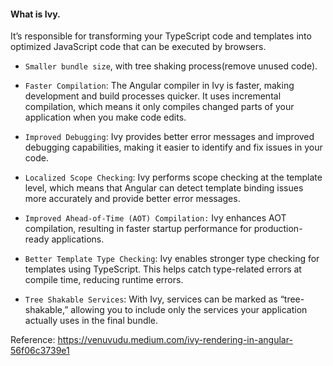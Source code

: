 #### What is Ivy.

It’s responsible for transforming your TypeScript code and templates into optimized JavaScript code that can be executed by browsers.

- `Smaller bundle size`, with tree shaking process(remove unused code).
- `Faster Compilation`: The Angular compiler in Ivy is faster, making development and build processes quicker. It uses incremental compilation, which means it only compiles changed parts of your application when you make code edits.
- `Improved Debugging`: Ivy provides better error messages and improved debugging capabilities, making it easier to identify and fix issues in your code.
- `Localized Scope Checking`: Ivy performs scope checking at the template level, which means that Angular can detect template binding issues more accurately and provide better error messages.
- `Improved Ahead-of-Time (AOT) Compilation:` Ivy enhances AOT compilation, resulting in faster startup performance for production-ready applications.

- `Better Template Type Checking`: Ivy enables stronger type checking for templates using TypeScript. This helps catch type-related errors at compile time, reducing runtime errors.
- `Tree Shakable Services`: With Ivy, services can be marked as “tree-shakable,” allowing you to include only the services your application actually uses in the final bundle.

Reference: https://venuvudu.medium.com/ivy-rendering-in-angular-56f06c3739e1
